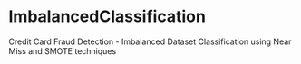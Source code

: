 # ImbalancedClassification
Credit Card Fraud Detection - Imbalanced Dataset Classification using Near Miss and SMOTE techniques
